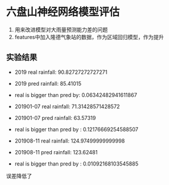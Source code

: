 # 六盘山神经网络模型评估
1. 用来改进模型对大雨量预测能力差的问题
2. features中加入隆德气象站的数据，作为区域回归模型，作为提升

## 实验结果
* 2019 real rainfall:  90.82727272727271
* 2019 pred rainfall:  85.41015
* real is bigger than pred by:  0.06342482941611867 

* 201901-07 real rainfall:  71.31428571428572
* 201901-07 pred rainfall:  63.57319
* real is bigger than pred by : 0.12176669254588507 

* 201908-11 real rainfall:  124.97499999999998
* 201908-11 pred rainfall:  123.62481
* real is bigger than pred by : 0.01092168103545885 

误差降低了